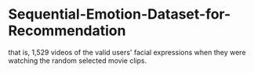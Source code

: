 # Sequential-Emotion-Dataset-for-Recommendation
 that is, 1,529 videos of the valid users' facial expressions when they were watching the random selected movie clips.
